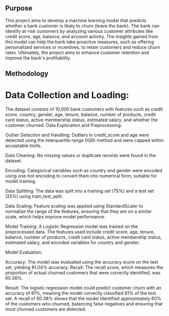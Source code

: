 ## Purpose 

This project aims to develop a machine learning model that predicts whether a bank customer is likely to churn (leave the bank). The bank can identify at-risk customers by analyzing various customer attributes like credit score, age, balance, and account activity. The insights gained from this model can help the bank take proactive measures, such as offering personalized services or incentives, to retain customers and reduce churn rates. Ultimately, the project aims to enhance customer retention and improve the bank's profitability.

## Methodology

# Data Collection and Loading:

The dataset consists of 10,000 bank customers with features such as credit score, country, gender, age, tenure, balance, number of products, credit card status, active membership status, estimated salary, and whether the customer churned.
Data Exploration and Preprocessing:

Outlier Detection and Handling:
Outliers in credit_score and age were detected using the interquartile range (IQR) method and were capped within acceptable limits.

Data Cleaning:
No missing values or duplicate records were found in the dataset.

Encoding:
Categorical variables such as country and gender were encoded using one-hot encoding to convert them into numerical form, suitable for model training.

Data Splitting:
The data was split into a training set (75%) and a test set (25%) using train_test_split.

Data Scaling:
Feature scaling was applied using StandardScaler to normalize the range of the features, ensuring that they are on a similar scale, which helps improve model performance.

Model Training:
A Logistic Regression model was trained on the preprocessed data.
The features used include credit score, age, tenure, balance, number of products, credit card status, active membership status, estimated salary, and encoded variables for country and gender.

Model Evaluation:

Accuracy: The model was evaluated using the accuracy score on the test set, yielding 81.04% accuracy.
Recall: The recall score, which measures the proportion of actual churned customers that were correctly identified, was 60.38%.

Result:
The logistic regression model could predict customer churn with an accuracy of 81%, meaning the model correctly classified 81% of the test set.
A recall of 60.38% shows that the model identified approximately 60% of the customers who churned, balancing false negatives and ensuring that most churned customers are detected.
